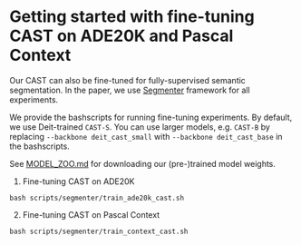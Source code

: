 # Getting started with fine-tuning CAST on ADE20K and Pascal Context
Our CAST can also be fine-tuned for fully-supervised semantic segmentation.  In the paper, we use [Segmenter](https://github.com/rstrudel/segmenter) framework for all experiments.

We provide the bashscripts for running fine-tuning experiments.  By default, we use Deit-trained `CAST-S`.  You can use larger models, e.g. `CAST-B` by replacing `--backbone deit_cast_small` with `--backbone deit_cast_base` in the bashscripts.

See [MODEL_ZOO.md](MODEL_ZOO.md) for downloading our (pre-)trained model weights.

1. Fine-tuning CAST on ADE20K
```
bash scripts/segmenter/train_ade20k_cast.sh
```

2. Fine-tuning CAST on Pascal Context
```
bash scripts/segmenter/train_context_cast.sh
```
